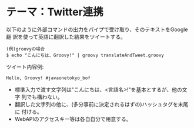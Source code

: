 # テーマ：Twitter連携

以下のように外部コマンドの出力をパイプで受け取り、そのテキストをGoogle翻
訳を使って英語に翻訳した結果をツイートする。

    (例)groovyの場合
    $ echo "こんにちは、Groovy!" | groovy translateAndTweet.groovy

ツイート内容例:

    Hello, Groovy! #javaonetokyo_bof

* 標準入力で渡す文字列は"こんにちは、<言語名>!"を基本とするが、他の文字
  列でも構わない。
* 翻訳した文字列の他に、(多分事前に決定されるはずの)ハッシュタグを末尾に
  付ける。
* WebAPIのアクセスキー等は各自自分で用意する。
